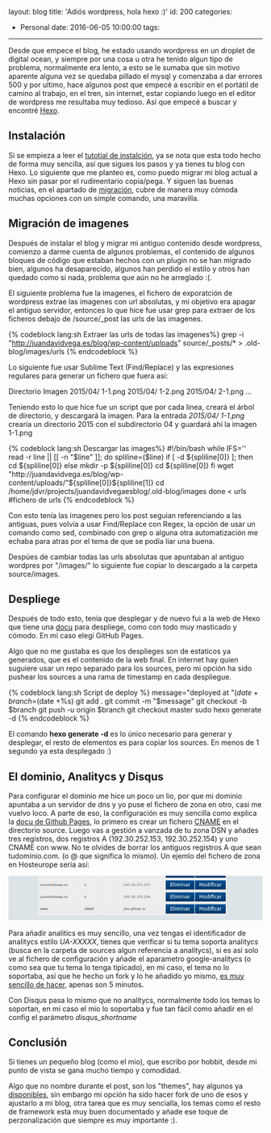 layout: blog
title: 'Adiós wordpress, hola hexo :)'
id: 200
categories:
  - Personal
date: 2016-06-05 10:00:00
tags:
---


Desde que empece el blog, he estado usando wordpress en un droplet de digital ocean, y siempre por una cosa u otra he tenido algun tipo de problema, normalmente era lento, a esto se le sumaba que sin motivo aparente alguna vez se quedaba pillado el mysql y comenzaba a dar errores 500 y por ultimo, hace algunos post que empecé a escribir en el portátil de camino al trabajo, en el tren, sin internet, estar copiando luego en el editor de wordpress me resultaba muy tedioso. Así que empecé a buscar y encontré [Hexo](http://hexo.io).


<!-- more -->	

## Instalación

Si se empieza a leer el [tutotial de instalción](https://hexo.io/docs/setup.html), ya se nota que esta todo hecho de forma muy sencilla, así que sigues los pasos y ya tienes tu blog con Hexo. Lo siguiente que me planteo es, como puedo migrar mi blog actual a Hexo sin pasar por el rudimentario copia/pega. Y siguen las buenas noticias, en el apartado de [migración](https://hexo.io/docs/migration.html), cubre de manera muy cómoda muchas opciones con un simple comando, una maravilla.

## Migración de imagenes

Después de instalar el blog y migrar mi antiguo contenido desde wordpress, comienzo a darme cuenta de algunos problemas, el contenido de algunos bloques de código que estaban hechos con un plugin no se han migrado bien, algunos ha desaparecido, algunos han perdido el estilo y otros han quedado como si nada, problema que aún no he arreglado :(.

El siguiente problema fue la imagenes, el fichero de exporatción de wordpress extrae las imagenes con url absolutas, y mi objetivo era apagar el antiguo servidor, entonces lo que hice fue usar grep para extraer de los ficheros debajo de /source/_post las urls de las imagenes.

{% codeblock lang:sh Extraer las urls de todas las imagenes%}
	grep -i "http://juandavidvega.es/blog/wp-content/uploads"  source/_posts/* > .old-blog/images/urls
{% endcodeblock %}

Lo siguiente fue usar Sublime Text (Find/Replace) y las expresiones regulares para generar un fichero que fuera así:



Directorio 	Imagen
2015/04/ 	1-1.png 
2015/04/ 	1-2.png
2015/04/ 	2-1.png
...

Teniendo esto lo que hice fue un script que por cada linea, creará el árbol de directorio, y descargará la imagen. Para la entrada _2015/04/_ 	_1-1.png_ crearía un directorio 2015 con el subdirectorio 04 y guardará ahí la imagen 1-1.png

{% codeblock lang:sh Descargar las images%}
#!/bin/bash
while IFS='' read -r line || [[ -n "$line" ]]; do
   spliline=($line)
   if [ -d ${spliline[0]} ]; then 
      cd ${spliline[0]}
   else
      mkdir -p ${spliline[0]}
      cd ${spliline[0]}
   fi
   wget "http://juandavidvega.es/blog/wp-content/uploads/"${spliline[0]}${spliline[1]}
   cd /home/jdvr/projects/juandavidvegaesblog/.old-blog/images
done < urls #fichero de urls
{% endcodeblock %}

Con esto tenía las imagenes pero los post seguian referenciando a las antiguas, pues volvía a usar Find/Replace con Regex, la opción de usar un comando como sed, combinado con grep o alguna otra automatización me echaba para atras por el tema de que se podía liar una buena. 

Despúes de cambiar todas las urls absolutas que apuntaban al antiguo wordpres por "/images/" lo siguiente fue copiar lo descargado a la carpeta source/images.

## Despliege

Después de todo esto, tenía que desplegar y de nuevo fui a la web de Hexo que tiene una [docu](https://hexo.io/docs/deployment.html) para despliege, como con todo muy masticado y cómodo. En mi caso elegí GitHub Pages. 

Algo que no me gustaba es que los desplieges son de estaticos ya generados, que es el contenido de la web final. En internet hay quien suguiere usar un repo separado para los sources, pero mi opción ha sido pushear los sources a una rama de timestamp en cada despliegue.

{% codeblock lang:sh Script de deploy %}
message="deployed at "$(date +%F) 
branch=$(date +%s) 
git add .
git commit -m "$message"
git checkout -b $branch
git push -u origin $branch
git checkout master
sudo hexo generate -d
{% endcodeblock %}

El comando **hexo generate -d** es lo único necesario para generar y desplegar, el resto de elementos es para copiar los sources. En menos de 1 segundo ya esta desplegado :)

## El dominio, Analitycs y Disqus

Para configurar el dominio me hice un poco un lio, por que mi dominio apuntaba a un servidor de dns y yo puse el fichero de zona en otro, casi me vuelvo loco. A parte de eso, la configuración es muy sencilla como explica la [docu de Github Pages](https://help.github.com/articles/using-a-custom-domain-with-github-pages/), lo primero es crear un fichero [CNAME](https://github.com/jdvr/jdvr.github.io/blob/1465453233/source/CNAME) en el directorio source. Luego vas a gestión a vanzada de tu zona DSN y añades tres registros, dos registros A (192.30.252.153, 192.30.252.154) y uno CNAME con www. No te olvides de borrar los antiguos registros A que sean tudominio.com. (o @ que significa lo mismo). Un ejemlo del fichero de zona en Hosteurope sería así:

[![Ejemplo de fichero de zona](/images/2016/06/zone-file.png)](/images/2016/06/zone-file.png)

Para añadir analitics es muy sencillo, una vez tengas el identificador de analitycs estilo *UA-XXXXX*, tienes que verificar si tu tema soporta analitycs (busca en la carpeta de sources algun referencia a analitycs), si es así solo ve al fichero de configuración y añade el aparametro google-analitycs (o como sea que tu tema lo tenga tipicado), en mi caso, el tema no lo soportaba, así que he hecho un fork y lo he añadido yo mismo, [es muy sencillo de hacer](https://github.com/jdvr/hexo-theme-again/commit/1eb28a7ae30cc1b4d0c233537b96d9ec07734fea), apenas son 5 minutos.

Con Disqus pasa lo mismo que no analitycs, normalmente todo los temas lo soportan, en mi caso el mio lo soportaba y fue tan fácil como añadir en el config el parámetro *disqus_shortname*

## Conclusión

Si tienes un pequeño blog (como el mio), que escribo por hobbit, desde mi punto de vista se gana mucho tiempo y comodidad.

Algo que no nombre durante el post, son los "themes", hay algunos ya [disponibles](http://hexo.io/themes), sin embargo mi opción ha sido hacer fork de uno de esos y ajustarlo a mi blog, otra tarea que es muy sencialla, los temas como el resto de framework esta muy buen documentado y añade ese toque de perzonalización que siempre es muy importante :).
